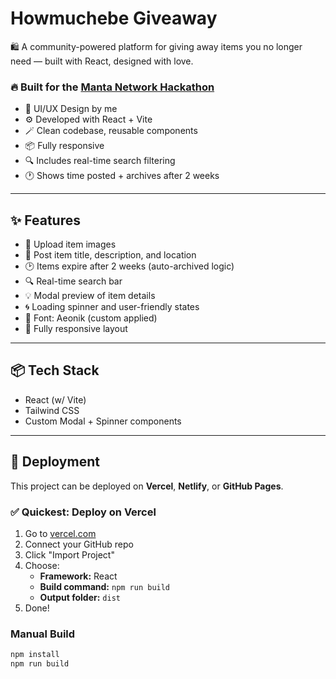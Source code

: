 # Howmuchebe Giveaway

🛍️ A community-powered platform for giving away items you no longer need — built with React, designed with love.

### 🔥 Built for the [Manta Network Hackathon](https://www.manta.network/)

- 🧠 UI/UX Design by me
- ⚙️ Developed with React + Vite
- 🪄 Clean codebase, reusable components
- 📦 Fully responsive
- 🔍 Includes real-time search filtering
- 🕐 Shows time posted + archives after 2 weeks

---

## ✨ Features

- 📸 Upload item images
- 📝 Post item title, description, and location
- 🕑 Items expire after 2 weeks (auto-archived logic)
- 🔍 Real-time search bar
- 💡 Modal preview of item details
- 🌀 Loading spinner and user-friendly states
- 🎨 Font: Aeonik (custom applied)
- 📱 Fully responsive layout

---

## 📦 Tech Stack

- React (w/ Vite)
- Tailwind CSS
- Custom Modal + Spinner components

---

## 🚀 Deployment

This project can be deployed on **Vercel**, **Netlify**, or **GitHub Pages**.

### ✅ Quickest: Deploy on Vercel

1. Go to [vercel.com](https://vercel.com)
2. Connect your GitHub repo
3. Click "Import Project"
4. Choose:
   - **Framework:** React
   - **Build command:** `npm run build`
   - **Output folder:** `dist`
5. Done!

### Manual Build

```bash
npm install
npm run build
```
